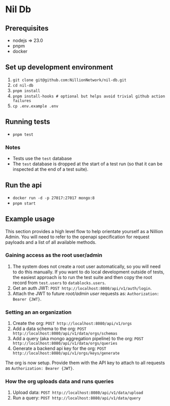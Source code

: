 # Nil Db

## Prerequisites

- nodejs => 23.0
- pnpm
- docker

## Set up development environment 

1. `git clone git@github.com:NillionNetwork/nil-db.git`
2. `cd nil-db`
3. `pnpm install`
4. `pnpm install-hooks # optional but helps avoid trivial github action failures`
5. `cp .env.example .env`

## Running tests

- `pnpm test`

### Notes

- Tests use the `test` database
- The `test` database is dropped at the start of a test run (so that it can be inspected at the end of a test suite).

## Run the api

- `docker run -d -p 27017:27017 mongo:8`
- `pnpm start`

## Example usage

This section provides a high level flow to help orientate yourself as a Nillion Admin. You will need to refer to the openapi specification for request payloads and a list of all available methods.


### Gaining access as the root user/admin 

1. The system does not create a root user automatically, so you will need to do this manually. If you want to do local development outside of tests, the easiest approach is to run the test suite and then copy the root record from `test.users` to `datablocks.users`.
2. Get an auth JWT: `POST http://localhost:8080/api/v1/auth/login`.
3. Attach the JWT to future _root/admin user_ requests as: `Authorization: Bearer {JWT}`.

### Setting an an organization 

1. Create the org: `POST http://localhost:8080/api/v1/orgs`
2. Add a data schema to the org: `POST http://localhost:8080/api/v1/data/orgs/schemas`
3. Add a query (aka mongo aggregation pipeline) to the org: `POST http://localhost:8080/api/v1/data/orgs/queries`
4. Generate a backend api key for the org: `POST http://localhost:8080/api/v1/orgs/keys/generate`

The org is now setup. Provide them with the API key to attach to all requests as `Authorization: Bearer {JWT}`.

### How the org uploads data and runs queries

1. Upload data: `POST http://localhost:8080/api/v1/data/upload`
2. Run a query: `POST http://localhost:8080/api/v1/data/query`
